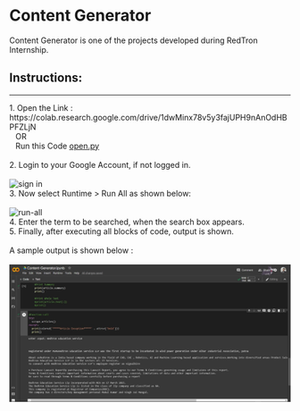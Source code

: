 # Content Generator
Content Generator is one of the projects developed during RedTron Internship.

## Instructions:
<hr/>
1. Open the Link : https://colab.research.google.com/drive/1dwMinx78v5y3fajUPH9nAnOdHBPFZLjN
     <br/> &ensp; OR <br/>
   &ensp; Run this Code <a href='open.py' target='_blank'>open.py</a> <br/>
<br/>
2. Login to your Google Account, if not logged in. <br/> <br/>
 <img src='https://user-images.githubusercontent.com/104615876/224542626-a3e63f3a-6abe-4d7d-abd8-cbc74f8de434.jpg' alt ='sign in' /> <br/>
3.  Now select Runtime > Run All as shown below: <br/> <br/>
<img alt='run-all' src='https://user-images.githubusercontent.com/104615876/224545266-e013aebe-b1ad-40a1-a6a4-225d20ed118b.jpg' /> <br/>
4. Enter the term to be searched, when the search box appears. <br/>
5. Finally, after executing all blocks of code, output is shown. <br/> <br/>
A sample output is shown below : <br/> <br/>
<img alt='output' src='output.jpg'/>
